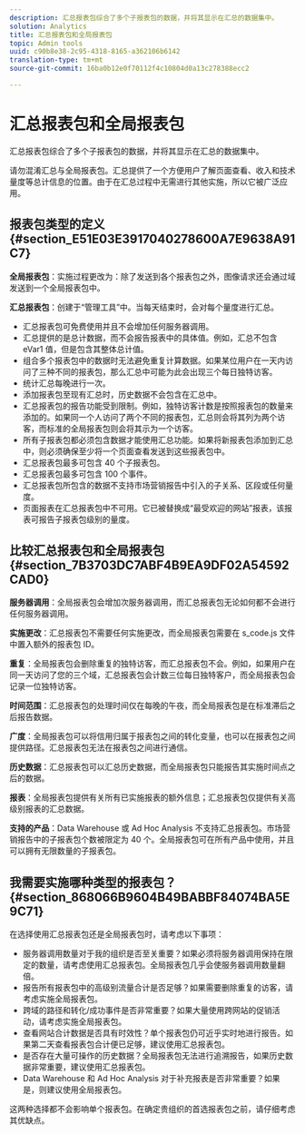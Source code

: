 ```yaml
---
description: 汇总报表包综合了多个子报表包的数据，并将其显示在汇总的数据集中。
solution: Analytics
title: 汇总报表包和全局报表包
topic: Admin tools
uuid: c90b8e38-2c95-4318-8165-a362106b6142
translation-type: tm+mt
source-git-commit: 16ba0b12e0f70112f4c10804d0a13c278388ecc2

---
```



# 汇总报表包和全局报表包

汇总报表包综合了多个子报表包的数据，并将其显示在汇总的数据集中。

请勿混淆汇总与全局报表包。汇总提供了一个方便用户了解页面查看、收入和技术量度等总计信息的位置。由于在汇总过程中无需进行其他实施，所以它被广泛应用。

## 报表包类型的定义 {#section_E51E03E3917040278600A7E9638A91C7}

**全局报表包**：实施过程更改为：除了发送到各个报表包之外，图像请求还会通过域发送到一个全局报表包中。

**汇总报表包**：创建于“管理工具”中。当每天结束时，会对每个量度进行汇总。

* 汇总报表包可免费使用并且不会增加任何服务器调用。
* 汇总提供的是总计数据，而不会报告报表中的具体值。例如，汇总不包含 eVar1 值，但是包含其整体总计值。
* 组合多个报表包中的数据时无法避免重复计算数据。如果某位用户在一天内访问了三种不同的报表包，那么汇总中可能为此会出现三个每日独特访客。
* 统计汇总每晚进行一次。
* 添加报表包至现有汇总时，历史数据不会包含在汇总中。
* 汇总报表包的报告功能受到限制。例如，独特访客计数是按照报表包的数量来添加的。如果同一个人访问了两个不同的报表包，汇总则会将其列为两个访客，而标准的全局报表包则会将其示为一个访客。
* 所有子报表包都必须包含数据才能使用汇总功能。如果将新报表包添加到汇总中，则必须确保至少将一个页面查看发送到这些报表包中。
* 汇总报表包最多可包含 40 个子报表包。
* 汇总报表包最多可包含 100 个事件。
* 汇总报表包所包含的数据不支持市场营销报告中引入的子关系、区段或任何量度。
* 页面报表在汇总报表包中不可用。它已被替换成“最受欢迎的网站”报表，该报表可报告子报表包级别的量度。

## 比较汇总报表包和全局报表包 {#section_7B3703DC7ABF4B9EA9DF02A54592CAD0}

**服务器调用**：全局报表包会增加次服务器调用，而汇总报表包无论如何都不会进行任何服务器调用。

**实施更改**：汇总报表包不需要任何实施更改，而全局报表包需要在 s_code.js 文件中置入额外的报表包 ID。

**重复**：全局报表包会删除重复的独特访客，而汇总报表包不会。例如，如果用户在同一天访问了您的三个域，汇总报表包会计数三位每日独特客户，而全局报表包会记录一位独特访客。

**时间范围**：汇总报表包的处理时间仅在每晚的午夜，而全局报表包是在标准滞后之后报告数据。

**广度**：全局报表包可以将信用归属于报表包之间的转化变量，也可以在报表包之间提供路径。汇总报表包无法在报表包之间进行通信。

**历史数据**：汇总报表包可以汇总历史数据，而全局报表包只能报告其实施时间点之后的数据。

**报表**：全局报表包提供有关所有已实施报表的额外信息；汇总报表包仅提供有关高级别报表的汇总数据。

**支持的产品**：Data Warehouse 或 Ad Hoc Analysis 不支持汇总报表包。市场营销报告中的子报表包个数被限定为 40 个。全局报表包可在所有产品中使用，并且可以拥有无限数量的子报表包。

## 我需要实施哪种类型的报表包？ {#section_868066B9604B49BABBF84074BA5E9C71}

在选择使用汇总报表包还是全局报表包时，请考虑以下事项：

* 服务器调用数量对于我的组织是否至关重要？如果必须将服务器调用保持在限定的数量，请考虑使用汇总报表包。全局报表包几乎会使服务器调用数量翻倍。
* 报告所有报表包中的高级别流量合计是否足够？如果需要删除重复的访客，请考虑实施全局报表包。
* 跨域的路径和转化/成功事件是否非常重要？如果大量使用跨网站的促销活动，请考虑实施全局报表包。
* 查看网站合计数据是否具有时效性？单个报表包仍可近乎实时地进行报告。如果第二天查看报表包合计便已足够，建议使用汇总报表包。
* 是否存在大量可操作的历史数据？全局报表包无法进行追溯报告，如果历史数据非常重要，建议使用汇总报表包。
* Data Warehouse 和 Ad Hoc Analysis 对于补充报表是否非常重要？如果是，则建议使用全局报表包。

这两种选择都不会影响单个报表包。在确定贵组织的首选报表包之前，请仔细考虑其优缺点。
